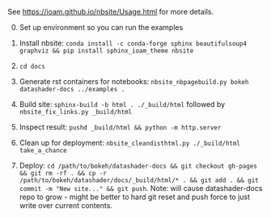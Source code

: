 See https://ioam.github.io/nbsite/Usage.html for more details.

0. Set up environment so you can run the examples

1. Install nbsite: `conda install -c conda-forge sphinx beautifulsoup4
   graphviz && pip install sphinx_ioam_theme nbsite`

2. `cd docs`

3. Generate rst containers for notebooks: `nbsite_nbpagebuild.py bokeh
   datashader-docs ../examples .`

4. Build site: `sphinx-build -b html . ./_build/html` followed by
   `nbsite_fix_links.py _build/html`

5. Inspect result: `pushd _build/html && python -m http.server`

6. Clean up for deployment: `nbsite_cleandisthtml.py ./_build/html take_a_chance`

7. Deploy: `cd /path/to/bokeh/datashader-docs && git checkout gh-pages
   && git rm -rf . && cp -r
   /path/to/bokeh/datashader/docs/_build/html/* . && git add . && git
   commit -m "New site..." && git push`. Note: will cause
   datashader-docs repo to grow - might be better to hard git reset
   and push force to just write over current contents.

